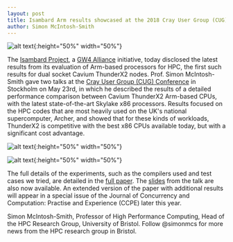 ```yaml
---
layout: post
title: Isambard Arm results showcased at the 2018 Cray User Group (CUG) Conference in Stockholm
author: Simon McIntosh-Smith
---
```



![alt text]({{site.url}}/assets/CUG18_logo.png "CUG 2018 logo"){:height="50%" width="50%"}

The [Isambard Project](http://gw4.ac.uk/isambard/), a [GW4 Alliance](http://gw4.ac.uk) initiative, today disclosed the latest results from its evaluation of Arm-based processors for HPC, the first such results for dual socket Cavium ThunderX2 nodes. Prof. Simon McIntosh-Smith gave two talks at the [Cray User Group (CUG) Conference](https://cug.org/cug-2018/) in Stockholm on May 23rd, in which he described the results of a detailed performance comparison between Cavium ThunderX2 Arm-based CPUs, with the latest state-of-the-art Skylake x86 processors. Results focused on the HPC codes that are most heavily used on the UK's national supercomputer, Archer, and showed that for these kinds of workloads, ThunderX2 is competitive with the best x86 CPUs available today, but with a significant cost advantage.

![alt text]({{site.url}}/assets/CUG-mini-apps.png "Isambard mini-app performance comparison"){:height="50%" width="50%"}

![alt text]({{site.url}}/assets/CUG-Archer-codes.png "Isambard Archer codes performance comparison"){:height="50%" width="50%"}


The full details of the experiments, such as the compilers used and test cases we tried, are detailed in the [full paper]({{site.url}}/assets/Isambard_Full_Paper_CUG_May_2018.pdf).
The [slides]({{site.url}}/assets/Isambard_CUG_May_2018.pdf) from the talk are also now available. An extended version of the paper with additional results will appear in a special issue of the Journal of Concurrency and Computation: Practise and Experience (CCPE) later this year.


Simon McIntosh-Smith, Professor of High Performance Computing, Head of the HPC Research Group, University of Bristol. Follow @simonmcs for more news from the HPC research group in Bristol.

